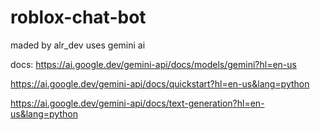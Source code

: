 # roblox-chat-bot


 maded by alr_dev uses gemini ai
 
 docs:
 https://ai.google.dev/gemini-api/docs/models/gemini?hl=en-us
 
 https://ai.google.dev/gemini-api/docs/quickstart?hl=en-us&lang=python
 
 https://ai.google.dev/gemini-api/docs/text-generation?hl=en-us&lang=python
